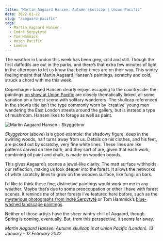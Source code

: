 ```yaml
---
title: "Martin Aagaard Hansen: Autumn skullcap | Union Pacific"
date: 2022-01-22
slug: "/aagaard-pacific"
tags:
  - Martin Aagaard Hansen
  - Indrė Šerpytytė
  - Tom Hammick
  - Union Pacific
  - London
---
```


The weather in London this week has been grey, cold and still. Though the first daffodils are out in the parks, and there’s that extra few minutes of light in the afternoon to let us know that better times are on their way. This wintry feeling meant that Martin Aagaard Hansen’s paintings, scratchy and cold, struck a chord with me this week.

Copenhagen-based Hansen clearly enjoys escaping to the countryside: the paintings [on show at Union Pacific](https://unionpacific.co.uk/exhibitions/autumn-skullcap/) are closely thematically linked, all some variation on a forest scene with solitary wanderers. The skullcap referenced in the show’s title isn’t the type commonly worn by ‘creative’ young men wandering the East London streets around the gallery, but is instead a type of mushroom. Hansen likes to forage as well as paint.

![Martin Aagaard Hansen - Skyggebror](/aagard-pacific-1.jpeg)

*Skyggebror* (above) is a good example: the shadowy figure, deep in the swirling woods, half turns away from us. Details on his clothes, and his feet, are picked out by scratchy, very fine white lines. These lines are like patterns carved on tree bark; and they sort of are, given that each work, combining oil paint and chalk, is made on wooden boards.

This gives Aagaard’s scenes a jewel-like clarity. The matt surface withholds our reflection, making us look deeper into the forest. It allows the networks of white scratchy lines to grow on the wooden surface, like fungi on bark.

I’d like to think these fine, distinctive paintings would work on me in any weather. Maybe that’s due to some preoccupation or other I have with forest scenes. It reminds me of other forests I’ve featured here before, such as the [mysterious photographs from Indrė Šerpytytė](/forest-parafin) or Tom Hammick’s [blue-washed landscape paintings](/hammick-flowers).

Neither of those artists have the sheer wintry chill of Aagaard, though. Spring is coming, eventually. But, from this perspective, it seems far away.

*Martin Aagaard Hansen: Autumn skullcap is at Union Pacific (London). 13 January - 12 February 2022*
